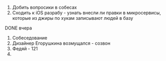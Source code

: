 1. Добить вопросики в собесах
2. Сходить к iOS разрабу - узнать внесли ли правки в микросервисы, которые из джиры по хукам записывают людей в базу


DONE вчера
1. Собеседование
2. Дизайнер Егорушкина возмущался - созвон
3. Федяй - 121
4. 